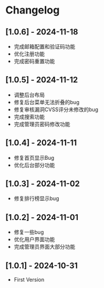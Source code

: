 # Changelog

## [1.0.6] - 2024-11-18
- 完成邮箱配置和验证码功能
- 优化注册功能
- 完成密码重置功能

## [1.0.5] - 2024-11-12
- 调整后台布局
- 修复后台菜单无法折叠的bug
- 修复审核漏洞CVSS评分未修改的bug
- 完成搜索功能
- 完成管理员密码修改功能

## [1.0.4] - 2024-11-11
- 修复首页显示Bug
- 优化后台部分功能

## [1.0.3] - 2024-11-02
- 修复排行榜显示bug

## [1.0.2] - 2024-11-01
- 修复一些bug
- 优化用户界面功能
- 完成管理员界面大部分功能

## [1.0.1] - 2024-10-31
- First Version

